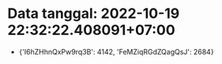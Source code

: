 # Data tanggal: 2022-10-19 22:32:22.408091+07:00

* {'I6hZHhnQxPw9rq3B': 4142, 'FeMZiqRGdZQagQsJ': 2684}
